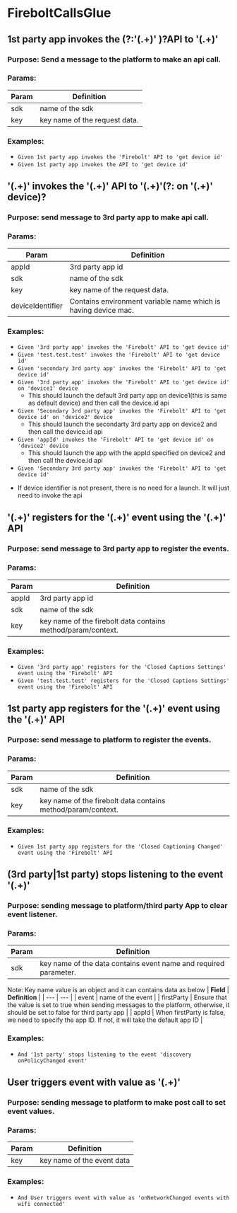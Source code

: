 # FireboltCallsGlue

## 1st party app invokes the (?:'(.+)' )?API to '(.+)'

### Purpose: Send a message to the platform to make an api call.

### Params:
| **Param** | **Definition** |
| --- | --- |
| sdk | name of the sdk |
| key | key name of the request data. |

### Examples:
* `Given 1st party app invokes the 'Firebolt' API to 'get device id'`
* `Given 1st party app invokes the API to 'get device id'`


## '(.+)' invokes the '(.+)' API to '(.+)'(?: on '(.+)' device)?

### Purpose: send message to 3rd party app to make api call.

### Params:
| **Param** | **Definition** |
| --- | --- |
| appId | 3rd party app id |
| sdk | name of the sdk |
| key | key name of the request data. |
| deviceIdentifier | Contains environment variable name which is having device mac. |

### Examples:
* `Given '3rd party app' invokes the 'Firebolt' API to 'get device id'`
* `Given 'test.test.test' invokes the 'Firebolt' API to 'get device id'`
* `Given 'secondary 3rd party app' invokes the 'Firebolt' API to 'get device id'`
* `Given '3rd party app' invokes the 'Firebolt' API to 'get device id' on 'device1' device`
   - This should launch the default 3rd party app on device1(this is same as default device) and then call the device.id api
* `Given 'Secondary 3rd party app' invokes the 'Firebolt' API to 'get device id' on 'device2' device`
  - This should launch the secondarty 3rd party app on device2 and then call the device.id api
* `Given 'appId' invokes the 'Firebolt' API to 'get device id' on 'device2' device`
  - This should launch the app with the appId specified on device2 and then call the device.id api
*  `Given 'Secondary 3rd party app' invokes the 'Firebolt' API to 'get device id'`
  - If device identifier is not present, there is no need for a launch. It will just need to invoke the api

## '(.+)' registers for the '(.+)' event using the '(.+)' API

### Purpose: send message to 3rd party app to register the events.

### Params:
| **Param** | **Definition** |
| --- | --- |
| appId | 3rd party app id |
| sdk | name of the sdk |
| key | key name of the firebolt data contains method/param/context. |

### Examples:
* `Given '3rd party app' registers for the 'Closed Captions Settings' event using the 'Firebolt' API`
* `Given 'test.test.test' registers for the 'Closed Captions Settings' event using the 'Firebolt' API`

## 1st party app registers for the '(.+)' event using the '(.+)' API

### Purpose: send message to platform to register the events.

### Params:
| **Param** | **Definition** |
| --- | --- |
| sdk | name of the sdk |
| key | key name of the firebolt data contains method/param/context. |

### Examples:
* `Given 1st party app registers for the 'Closed Captioning Changed' event using the 'Firebolt' API`

## (3rd party|1st party) stops listening to the event '(.+)'

### Purpose: sending message to platform/third party App to clear event listener.

### Params:
| **Param** | **Definition** |
| --- | --- |
| sdk | key name of the data contains event name and required parameter. |

Note: Key name value is an object and it can contains data as below
| **Field** | **Definition** |
| --- | --- |
| event | name of the event |
| firstParty | Ensure that the value is set to true when sending messages to the platform, otherwise, it should be set to false for third party app |
| appId | When firstParty is false, we need to specify the app ID. If not, it will take the default app ID |

### Examples:
* `And '1st party' stops listening to the event 'discovery onPolicyChanged event'`

## User triggers event with value as '(.+)'

### Purpose: sending message to platform to make post call to set event values.

### Params:
| **Param** | **Definition** |
| --- | --- |
| key |  key name of the event data |

### Examples:
* `And User triggers event with value as 'onNetworkChanged events with wifi connected'`